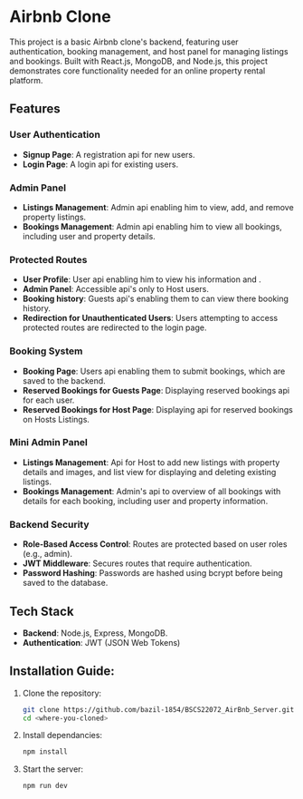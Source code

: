 # Airbnb Clone

This project is a basic Airbnb clone's backend, featuring user authentication, booking management, and host panel for managing listings and bookings. Built with React.js, MongoDB, and Node.js, this project demonstrates core functionality needed for an online property rental platform.

## Features

### User Authentication
- **Signup Page**: A registration api for new users.
- **Login Page**: A login api for existing users.

### Admin Panel
- **Listings Management**: Admin api enabling him to view, add, and remove property listings.
- **Bookings Management**: Admin api enabling him to view all bookings, including user and property details.

### Protected Routes
- **User Profile**: User api enabling him to view his information and .
- **Admin Panel**: Accessible api's only to Host users.
- **Booking history**: Guests api's enabling them to can view there booking history.
- **Redirection for Unauthenticated Users**: Users attempting to access protected routes are redirected to the login page.

### Booking System
- **Booking Page**: Users api enabling them to submit bookings, which are saved to the backend.
- **Reserved Bookings for Guests Page**: Displaying reserved bookings api for each user.
- **Reserved Bookings for Host Page**: Displaying api for reserved bookings on Hosts Listings.

### Mini Admin Panel
- **Listings Management**: Api for Host to add new listings with property details and images, and list view for displaying and deleting existing listings.
- **Bookings Management**: Admin's api to overview of all bookings with details for each booking, including user and property information.

### Backend Security
- **Role-Based Access Control**: Routes are protected based on user roles (e.g., admin).
- **JWT Middleware**: Secures routes that require authentication.
- **Password Hashing**: Passwords are hashed using bcrypt before being saved to the database.
 
## Tech Stack 
- **Backend**: Node.js, Express, MongoDB.
- **Authentication**: JWT (JSON Web Tokens) 

## Installation Guide:

1. Clone the repository:
   ```bash
   git clone https://github.com/bazil-1854/BSCS22072_AirBnb_Server.git
   cd <where-you-cloned>
   ```

   
2. Install dependancies:
   ```bash
   npm install
   ```

3. Start the server:
   ```bash
   npm run dev
   ```
